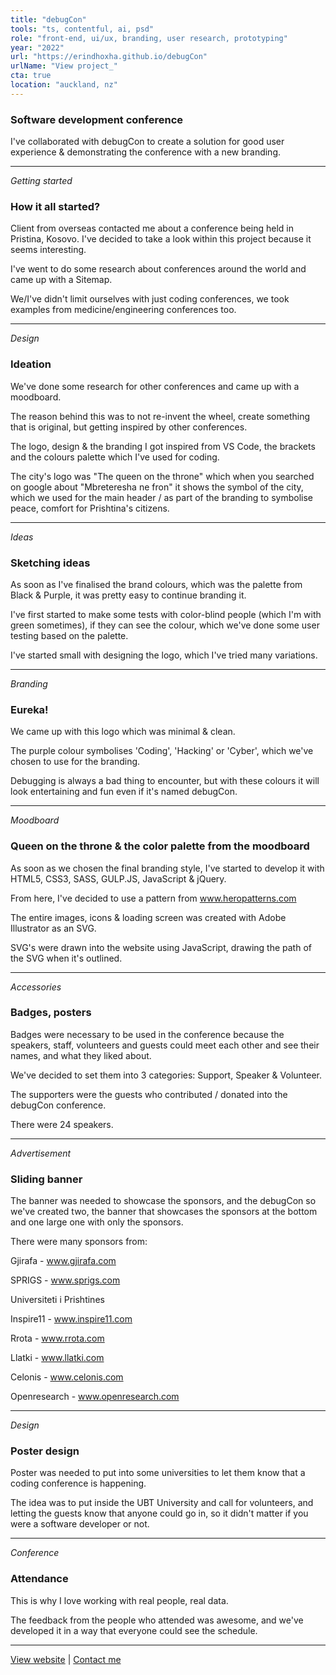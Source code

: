 ```yaml
---
title: "debugCon"
tools: "ts, contentful, ai, psd"
role: "front-end, ui/ux, branding, user research, prototyping"
year: "2022"
url: "https://erindhoxha.github.io/debugCon"
urlName: "View project_"
cta: true
location: "auckland, nz"
---
```


### Software development conference

I've collaborated with debugCon to create a solution for good user experience & demonstrating the conference with a new branding.

---

*Getting started*

### How it all started?

Client from overseas contacted me about a conference being held in Pristina, Kosovo. I've decided to take a look within this project because it seems interesting.

I've went to do some research about conferences around the world and came up with a Sitemap.
 
We/I've didn't limit ourselves with just coding conferences, we took examples from medicine/engineering conferences too.

---

*Design*

### Ideation

We've done some research for other conferences and came up with a moodboard.

The reason behind this was to not re-invent the wheel, create something that is original, but getting inspired by other conferences.

The logo, design & the branding I got inspired from VS Code, the brackets and the colours palette which I've used for coding.

The city's logo was "The queen on the throne" which when you searched on google about "Mbreteresha ne fron" it shows the symbol of the city, which we used for the main header / as part of the branding to symbolise peace, comfort for Prishtina's citizens.

---

*Ideas*

### Sketching ideas

As soon as I've finalised the brand colours, which was the palette from Black & Purple, it was pretty easy to continue branding it.

I've first started to make some tests with color-blind people (which I'm with green sometimes), if they can see the colour, which we've done some user testing based on the palette.

I've started small with designing the logo, which I've tried many variations.

---

*Branding*

### Eureka!

We came up with this logo which was minimal & clean.

The purple colour symbolises 'Coding', 'Hacking' or 'Cyber', which we've chosen to use for the branding.

Debugging is always a bad thing to encounter, but with these colours it will look entertaining and fun even if it's named debugCon.

---

*Moodboard*

### Queen on the throne & the color palette from the moodboard

As soon as we chosen the final branding style, I've started to develop it with HTML5, CSS3, SASS, GULP.JS, JavaScript & jQuery.

From here, I've decided to use a pattern from www.heropatterns.com

The entire images, icons & loading screen was created with Adobe Illustrator as an SVG.

SVG's were drawn into the website using JavaScript, drawing the path of the SVG when it's outlined.

---

*Accessories*

### Badges, posters

Badges were necessary to be used in the conference because the speakers, staff, volunteers and guests could meet each other and see their names, and what they liked about.

We've decided to set them into 3 categories: Support, Speaker & Volunteer.

The supporters were the guests who contributed / donated into the debugCon conference.

There were 24 speakers.

---

*Advertisement*

### Sliding banner

The banner was needed to showcase the sponsors, and the debugCon so we've created two, the banner that showcases the sponsors at the bottom and one large one with only the sponsors.

There were many sponsors from:

Gjirafa - www.gjirafa.com

SPRIGS - www.sprigs.com

Universiteti i Prishtines

Inspire11 - www.inspire11.com

Rrota - www.rrota.com

Llatki - www.llatki.com

Celonis - www.celonis.com

Openresearch - www.openresearch.com

---

*Design*

### Poster design

Poster was needed to put into some universities to let them know that a coding conference is happening.

The idea was to put inside the UBT University and call for volunteers, and letting the guests know that anyone could go in, so it didn't matter if you were a software developer or not.

---

*Conference*

### Attendance

This is why I love working with real people, real data.

The feedback from the people who attended was awesome, and we've developed it in a way that everyone could see the schedule.

---

[View website](https://erindhoxha.github.io/debugCon) | [Contact me](mailto:hello@erindhoxha.dev)


